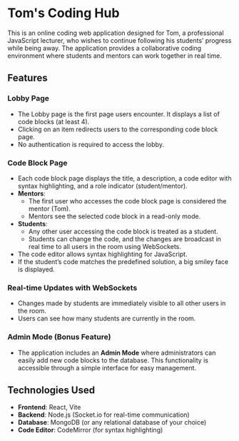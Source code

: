 # Tom's Coding Hub

This is an online coding web application designed for Tom, a professional JavaScript lecturer, who wishes to continue following his students’ progress while being away. The application provides a collaborative coding environment where students and mentors can work together in real time.

## Features

### Lobby Page
- The Lobby page is the first page users encounter. It displays a list of code blocks (at least 4).
- Clicking on an item redirects users to the corresponding code block page.
- No authentication is required to access the lobby.

### Code Block Page
- Each code block page displays the title, a description, a code editor with syntax highlighting, and a role indicator (student/mentor).
- **Mentors**:
  - The first user who accesses the code block page is considered the mentor (Tom).
  - Mentors see the selected code block in a read-only mode.
- **Students**:
  - Any other user accessing the code block is treated as a student.
  - Students can change the code, and the changes are broadcast in real time to all users in the room using WebSockets.
- The code editor allows syntax highlighting for JavaScript.
- If the student’s code matches the predefined solution, a big smiley face is displayed.

### Real-time Updates with WebSockets
- Changes made by students are immediately visible to all other users in the room.
- Users can see how many students are currently in the room.

### Admin Mode (Bonus Feature)
- The application includes an **Admin Mode** where administrators can easily add new code blocks to the database. This functionality is accessible through a simple interface for easy management.

## Technologies Used
- **Frontend**: React, Vite
- **Backend**: Node.js (Socket.io for real-time communication)
- **Database**: MongoDB (or any relational database of your choice)
- **Code Editor**: CodeMirror (for syntax highlighting)
